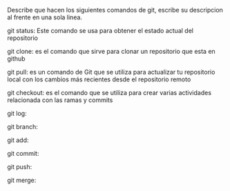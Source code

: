 Describe que hacen los siguientes comandos de git, escribe su descripcion al frente en una sola linea.

git status: Este comando se usa para obtener el estado actual del repositorio

git clone: es el comando que sirve para clonar un repositorio que esta en github

git pull: es un comando de Git que se utiliza para actualizar tu repositorio local con los cambios más recientes desde el repositorio remoto

git checkout: es el comando que se utiliza para crear varias actividades relacionada con las ramas y commits

git log:

git branch:

git add:

git commit:

git push:

git merge:
